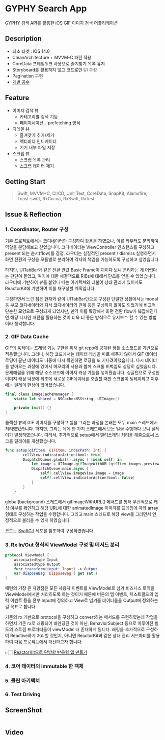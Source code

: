 # GYPHY Search App
GYPHY 검색 API를 활용한 iOS GIF 이미지 검색 어플리케이션

## Description
+ 최소 타겟 : iOS 14.0
+ CleanArchitecture + MVVM-C 패턴 적용
+ CoreData 프레임워크 사용으로 즐겨찾기 목록 유지
+ Storyboard를 활용하지 않고 코드로만 UI 구성
+ Pagination 구현
+ [개발 공수]()

## Feature
+ 이미지 검색 뷰
  + 카테고리별 검색 기능
  + 페이지네이션 - prefetching 방식
+ 디테일 뷰
  + 즐겨찾기 추가/제거
  + 액티비티 인디케이터
  + 기기 내부 파일 저장
+ 스크랩 뷰
  + 스크랩 목록 관리
  + 스크랩 데이터 제거

## Getting Start
> Swift, MVVM+C, CI/CD, Unit Test, CoreData, SnapKit, Alamofire, Toast-swift, RxCocoa, RxSwift, RxTest

## Issue & Reflection

### 1. Coordinator, Router 구성

기존 프로젝트에서는 코디네이터만 구성하여 활용을 하였으나, 이를 라우터도 분리하여 역할을 분담해보고 싶었습니다. 코디네이터는 ViewController 인스턴스를 구성하고 present 되는 순서(flow)를 결정, 라우터는 실질적인 present / dismiss 실행하면서 화면 전환의 구성을 모듈별로 분리하여 각자의 책임을 가능하도록 구성하고 싶었습니다.

하지만, UITabBar와 같은 전환 관련 Basic Frame이 끼이다 보니 분리하는 게 어렵다는 판단이 들었고, 여기에 대한 해결책으로 RIBs에 대해서 단초를 얻을 수 있었습니다. 라우터에 기반하여 뷰를 붙였다 떼는 아키텍쳐와 더불어 상태 관리에 있어서도 ReactorKit에 기반하여 이를 재구성할 계획입니다.

구성하면서 느낀 점은 현재와 같이 UITabBar만으로 구성된 단일한 상황에서는 modal 등 부모 코디네이터와 자식 코디네이터의 관계 등은 구상하지 않아도 되었기에 비교적 단순한 모양으로 구성되게 되었지만, 만약 이를 확장해서 화면 전환 flow가 복잡해진다면 해당 디자인 패턴을 활용하는 것이 더욱 더 좋은 방식으로 유지보수 할 수 있는 방법이라 생각합니다.

### 2. GIF Data Cache

GIF의 움직이는 프레임 기능 구현을 위해 git repo에 공개된 샘플 소스코드를 기반으로 적용했습니다. 그러나, 해당 코드에서는 데이터 캐싱을 따로 해주지 않아서 GIF 데이터 로딩이 끝난 데이터도 나중에 다시 확인하면 로딩을 또 기다려야했습니다. 다시 데이터를 받아오는 과정에 있어서 메모리의 사용과 함께 스크롤 버벅임도 상당히 심했습니다. 문제해결을 위해 해당 소스코드에 이미지 캐싱 기능을 넣어줬습니다. 싱글턴으로 구성한 이미지 캐싱 덕분에 최초에 새로운 GIF데이터를 호출할 때만 스크롤이 딜레이되고 이후에는 딜레이 현상이 없어졌습니다.

```swift
final class ImageCacheManager {
    static let shared = NSCache<NSString, UIImage>()

    private init() {}
}
```

콜렉션 뷰의 GIF 이미지를 구성하고 셀을 그리는 과정을 본래는 모두 main 스레드에서 처리했었습니다. 하지만, 그리는 데에 한 가지 스레드에서 모든 일을 수행하다 보니 딜레이가 발생하였습니다. 따라서, 추가적으로 setup에서 멀티쓰레딩 처리을 해줌으로써 스크롤 딜레이를 개선했습니다.

```swift
func setup(gifItem: GIFItem, indexPath: Int) {
        cellView.indicatorAction(bool: true)
        DispatchQueue.global().async { [weak self] in
            let image = UIImage.gifImageWithURL(gifItem.images.preview.url)
            DispatchQueue.main.async {
                self?.cellView.imageView.image = image
                self?.cellView.indicatorAction(bool: false)
            }
        }
    }
```

global(background) 스레드에서 gifImageWithURL() 메서드를 통해 우선적으로 캐싱 여부를 확인하고 해당 URL에 대한 animatedImage 이미지를 프레임에 따라 array 형태로 구성하는 작업을 수행합니다. 그리고 main 스레드로 해당 view를 그리면서 안정적으로 불러올 수 있게 하였습니다.

코드는 [SwiftGif](https://github.com/swiftgif/SwiftGif/blob/master/SwiftGifCommon/UIImage%2BGif.swift) 레포를 참조하여 구성하였습니다.

### 3. Rx In/Out 형식의 ViewModel 구성 및 메서드 분리

```swift
protocol ViewModel {
    associatedtype Input
    associatedtype Output
    func transform(input: Input) -> Output
    var disposeBag: DisposeBag { get set }
}
```

패턴의 가장 큰 지향점은 모든 사용자 이벤트를 ViewModel로 넘겨 비즈니스 로직을 ViewModel에서만 처리하도록 하는 것이기 때문에 버튼의 탭 이벤트, 텍스트필드의 입력 이벤트 등을 전부 Input에 정의하고 View로 넘겨줄 데이터들을 Output에 정의하는 걸 목표로 합니다.

기존의 rx 기반으로 protocol을 구성하고 convert하는 메서드를 구현하였는데 작업을 하면서 기존 rx로 래핑되어 바인딩된 것이 아닌, BehaviorSubject 등으로 이루어진 별도의 스트림 프로퍼티들이 viewModel 내 존재하게 됩니다. 래핑을 추가적으로 구성하여 Reactive하게 처리할 것인지, 아니면 ReactorKit과 같은 상태 관리 서드파티를 활용하여 다음 프로젝트에서 개선하고자 합니다.

👉🏻 [ReactorKit으로 단방향 반응형 앱 만들기](https://www.youtube.com/watch?v=ASwBnMJNUK4)

### 4. 코어 데이터의 immutable 한 객체

### 5. 클린 아키텍쳐

### 6. Test Driving

## ScreenShot
![]()

## Video
